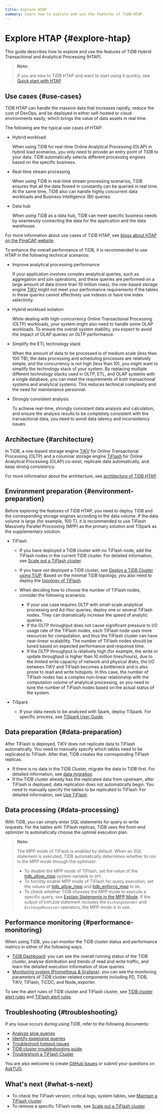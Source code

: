 ```yaml
---
title: Explore HTAP
summary: Learn how to explore and use the features of TiDB HTAP.
---
```


# Explore HTAP {#explore-htap}

This guide describes how to explore and use the features of TiDB Hybrid Transactional and Analytical Processing (HTAP).

> **Note:**
>
> If you are new to TiDB HTAP and want to start using it quickly, see [Quick start with HTAP](/quick-start-with-htap.md).

## Use cases {#use-cases}

TiDB HTAP can handle the massive data that increases rapidly, reduce the cost of DevOps, and be deployed in either self-hosted or cloud environments easily, which brings the value of data assets in real time.

The following are the typical use cases of HTAP:

-   Hybrid workload

    When using TiDB for real-time Online Analytical Processing (OLAP) in hybrid load scenarios, you only need to provide an entry point of TiDB to your data. TiDB automatically selects different processing engines based on the specific business.

-   Real-time stream processing

    When using TiDB in real-time stream processing scenarios, TiDB ensures that all the data flowed in constantly can be queried in real time. At the same time, TiDB also can handle highly concurrent data workloads and Business Intelligence (BI) queries.

-   Data hub

    When using TiDB as a data hub, TiDB can meet specific business needs by seamlessly connecting the data for the application and the data warehouse.

For more information about use cases of TiDB HTAP, see [blogs about HTAP on the PingCAP website](https://en.pingcap.com/blog/?tag=htap).

To enhance the overall performance of TiDB, it is recommended to use HTAP in the following technical scenarios:

-   Improve analytical processing performance

    If your application involves complex analytical queries, such as aggregation and join operations, and these queries are performed on a large amount of data (more than 10 million rows), the row-based storage engine [TiKV](/tikv-overview.md) might not meet your performance requirements if the tables in these queries cannot effectively use indexes or have low index selectivity.

-   Hybrid workload isolation

    While dealing with high-concurrency Online Transactional Processing (OLTP) workloads, your system might also need to handle some OLAP workloads. To ensure the overall system stability, you expect to avoid the impact of OLAP queries on OLTP performance.

-   Simplify the ETL technology stack

    When the amount of data to be processed is of medium scale (less than 100 TB), the data processing and scheduling processes are relatively simple, and the concurrency is not high (less than 10), you might want to simplify the technology stack of your system. By replacing multiple different technology stacks used in OLTP, ETL, and OLAP systems with a single database, you can meet the requirements of both transactional systems and analytical systems. This reduces technical complexity and the need for maintenance personnel.

-   Strongly consistent analysis

    To achieve real-time, strongly consistent data analysis and calculation, and ensure the analysis results to be completely consistent with the transactional data, you need to avoid data latency and inconsistency issues.

## Architecture {#architecture}

In TiDB, a row-based storage engine [TiKV](/tikv-overview.md) for Online Transactional Processing (OLTP) and a columnar storage engine [TiFlash](/tiflash/tiflash-overview.md) for Online Analytical Processing (OLAP) co-exist, replicate data automatically, and keep strong consistency.

For more information about the architecture, see [architecture of TiDB HTAP](/tiflash/tiflash-overview.md#architecture).

## Environment preparation {#environment-preparation}

Before exploring the features of TiDB HTAP, you need to deploy TiDB and the corresponding storage engines according to the data volume. If the data volume is large (for example, 100 T), it is recommended to use TiFlash Massively Parallel Processing (MPP) as the primary solution and TiSpark as the supplementary solution.

-   TiFlash

    -   If you have deployed a TiDB cluster with no TiFlash node, add the TiFlash nodes in the current TiDB cluster. For detailed information, see [Scale out a TiFlash cluster](/scale-tidb-using-tiup.md#scale-out-a-tiflash-cluster).
    -   If you have not deployed a TiDB cluster, see [Deploy a TiDB Cluster using TiUP](/production-deployment-using-tiup.md). Based on the minimal TiDB topology, you also need to deploy the [topology of TiFlash](/tiflash-deployment-topology.md).
    -   When deciding how to choose the number of TiFlash nodes, consider the following scenarios:

        -   If your use case requires OLTP with small-scale analytical processing and Ad-Hoc queries, deploy one or several TiFlash nodes. They can dramatically increase the speed of analytic queries.
        -   If the OLTP throughput does not cause significant pressure to I/O usage rate of the TiFlash nodes, each TiFlash node uses more resources for computation, and thus the TiFlash cluster can have near-linear scalability. The number of TiFlash nodes should be tuned based on expected performance and response time.
        -   If the OLTP throughput is relatively high (for example, the write or update throughput is higher than 10 million lines/hours), due to the limited write capacity of network and physical disks, the I/O between TiKV and TiFlash becomes a bottleneck and is also prone to read and write hotspots. In this case, the number of TiFlash nodes has a complex non-linear relationship with the computation volume of analytical processing, so you need to tune the number of TiFlash nodes based on the actual status of the system.

-   TiSpark

    -   If your data needs to be analyzed with Spark, deploy TiSpark. For specific process, see [TiSpark User Guide](/tispark-overview.md).

<!--    - Real-time stream processing
  - If you want to build an efficient and easy-to-use real-time data warehouse with TiDB and Flink, you are welcome to participate in Apache Flink x TiDB meetups.-->

## Data preparation {#data-preparation}

After TiFlash is deployed, TiKV does not replicate data to TiFlash automatically. You need to manually specify which tables need to be replicated to TiFlash. After that, TiDB creates the corresponding TiFlash replicas.

-   If there is no data in the TiDB Cluster, migrate the data to TiDB first. For detailed information, see [data migration](/migration-overview.md).
-   If the TiDB cluster already has the replicated data from upstream, after TiFlash is deployed, data replication does not automatically begin. You need to manually specify the tables to be replicated to TiFlash. For detailed information, see [Use TiFlash](/tiflash/tiflash-overview.md#use-tiflash).

## Data processing {#data-processing}

With TiDB, you can simply enter SQL statements for query or write requests. For the tables with TiFlash replicas, TiDB uses the front-end optimizer to automatically choose the optimal execution plan.

> **Note:**
>
> The MPP mode of TiFlash is enabled by default. When an SQL statement is executed, TiDB automatically determines whether to run in the MPP mode through the optimizer.
>
> -   To disable the MPP mode of TiFlash, set the value of the [tidb_allow_mpp](/system-variables.md#tidb_allow_mpp-new-in-v50) system variable to `OFF`.
> -   To forcibly enable MPP mode of TiFlash for query execution, set the values of [tidb_allow_mpp](/system-variables.md#tidb_allow_mpp-new-in-v50) and [tidb_enforce_mpp](/system-variables.md#tidb_enforce_mpp-new-in-v51) to `ON`.
> -   To check whether TiDB chooses the MPP mode to execute a specific query, see [Explain Statements in the MPP Mode](/explain-mpp.md#explain-statements-in-the-mpp-mode). If the output of `EXPLAIN` statement includes the `ExchangeSender` and `ExchangeReceiver` operators, the MPP mode is in use.

## Performance monitoring {#performance-monitoring}

When using TiDB, you can monitor the TiDB cluster status and performance metrics in either of the following ways:

-   [TiDB Dashboard](/dashboard/dashboard-intro.md): you can see the overall running status of the TiDB cluster, analyse distribution and trends of read and write traffic, and learn the detailed execution information of slow queries.
-   [Monitoring system (Prometheus &#x26; Grafana)](/grafana-overview-dashboard.md): you can see the monitoring parameters of TiDB cluster-related components including PD, TiDB, TiKV, TiFlash, TiCDC, and Node_exporter.

To see the alert rules of TiDB cluster and TiFlash cluster, see [TiDB cluster alert rules](/alert-rules.md) and [TiFlash alert rules](/tiflash/tiflash-alert-rules.md).

## Troubleshooting {#troubleshooting}

If any issue occurs during using TiDB, refer to the following documents:

-   [Analyze slow queries](/analyze-slow-queries.md)
-   [Identify expensive queries](/identify-expensive-queries.md)
-   [Troubleshoot hotspot issues](/troubleshoot-hot-spot-issues.md)
-   [TiDB cluster troubleshooting guide](/troubleshoot-tidb-cluster.md)
-   [Troubleshoot a TiFlash Cluster](/tiflash/troubleshoot-tiflash.md)

You are also welcome to create [GitHub Issues](https://github.com/pingcap/tiflash/issues) or submit your questions on [AskTUG](https://asktug.com/).

## What's next {#what-s-next}

-   To check the TiFlash version, critical logs, system tables, see [Maintain a TiFlash cluster](/tiflash/maintain-tiflash.md).
-   To remove a specific TiFlash node, see [Scale out a TiFlash cluster](/scale-tidb-using-tiup.md#scale-out-a-tiflash-cluster).
